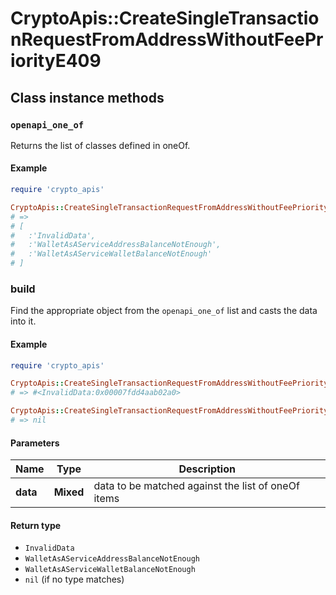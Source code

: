 # CryptoApis::CreateSingleTransactionRequestFromAddressWithoutFeePriorityE409

## Class instance methods

### `openapi_one_of`

Returns the list of classes defined in oneOf.

#### Example

```ruby
require 'crypto_apis'

CryptoApis::CreateSingleTransactionRequestFromAddressWithoutFeePriorityE409.openapi_one_of
# =>
# [
#   :'InvalidData',
#   :'WalletAsAServiceAddressBalanceNotEnough',
#   :'WalletAsAServiceWalletBalanceNotEnough'
# ]
```

### build

Find the appropriate object from the `openapi_one_of` list and casts the data into it.

#### Example

```ruby
require 'crypto_apis'

CryptoApis::CreateSingleTransactionRequestFromAddressWithoutFeePriorityE409.build(data)
# => #<InvalidData:0x00007fdd4aab02a0>

CryptoApis::CreateSingleTransactionRequestFromAddressWithoutFeePriorityE409.build(data_that_doesnt_match)
# => nil
```

#### Parameters

| Name | Type | Description |
| ---- | ---- | ----------- |
| **data** | **Mixed** | data to be matched against the list of oneOf items |

#### Return type

- `InvalidData`
- `WalletAsAServiceAddressBalanceNotEnough`
- `WalletAsAServiceWalletBalanceNotEnough`
- `nil` (if no type matches)

